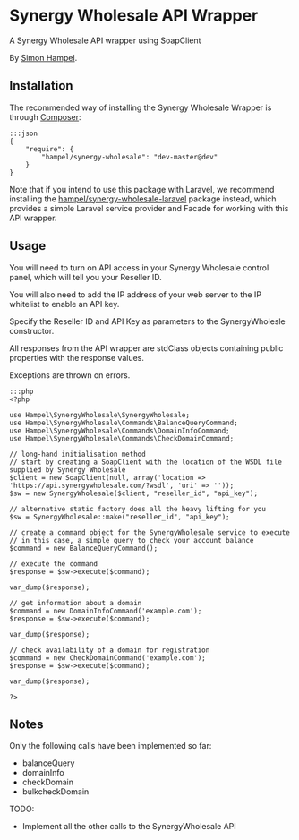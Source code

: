 Synergy Wholesale API Wrapper
=============================

A Synergy Wholesale API wrapper using SoapClient

By [Simon Hampel](http://hampelgroup.com/).

Installation
------------

The recommended way of installing the Synergy Wholesale Wrapper is through [Composer](http://getcomposer.org):

    :::json
    {
        "require": {
            "hampel/synergy-wholesale": "dev-master@dev"
        }
    }

Note that if you intend to use this package with Laravel, we recommend installing the
[hampel/synergy-wholesale-laravel](https://packagist.org/packages/hampel/synergy-wholesale-laravel) package instead,
which provides a simple Laravel service provider and Facade for working with this API wrapper.

Usage
-----

You will need to turn on API access in your Synergy Wholesale control panel, which will tell you your Reseller ID.

You will also need to add the IP address of your web server to the IP whitelist to enable an API key.

Specify the Reseller ID and API Key as parameters to the SynergyWholesle constructor.

All responses from the API wrapper are stdClass objects containing public properties with the response values.

Exceptions are thrown on errors.

    :::php
    <?php

	use Hampel\SynergyWholesale\SynergyWholesale;
	use Hampel\SynergyWholesale\Commands\BalanceQueryCommand;
	use Hampel\SynergyWholesale\Commands\DomainInfoCommand;
	use Hampel\SynergyWholesale\Commands\CheckDomainCommand;

	// long-hand initialisation method
	// start by creating a SoapClient with the location of the WSDL file supplied by Synergy Wholesale
	$client = new SoapClient(null, array('location => 'https://api.synergywholesale.com/?wsdl', 'uri' => ''));
	$sw = new SynergyWholesale($client, "reseller_id", "api_key");

	// alternative static factory does all the heavy lifting for you
	$sw = SynergyWholesale::make("reseller_id", "api_key");

	// create a command object for the SynergyWholesale service to execute
	// in this case, a simple query to check your account balance
	$command = new BalanceQueryCommand();

	// execute the command
	$response = $sw->execute($command);

	var_dump($response);

	// get information about a domain
	$command = new DomainInfoCommand('example.com');
	$response = $sw->execute($command);

	var_dump($response);

	// check availability of a domain for registration
	$command = new CheckDomainCommand('example.com');
	$response = $sw->execute($command);

	var_dump($response);

	?>

Notes
-----
 
Only the following calls have been implemented so far:

* balanceQuery
* domainInfo
* checkDomain
* bulkcheckDomain
 
TODO: 

* Implement all the other calls to the SynergyWholesale API
